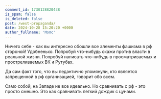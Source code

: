 ```yaml
---
comment_id: 1730128820438
is_spam: false
is_deleted: false
post: /west-propaganda/
date: 2024-10-28 15:20:20 +0000
author_fullname: 'Мопс'
---
```


Ничего себе - как вы интересно обошли все элементы фашизма в рф стороной! Удобненько. 
Попробуй что-нибудь скажи против власти в реальной жизни. Попробуй написать что-нибудь в просматриваемых и простреливаемых ВК и Рутубах. 

Да сам факт того, что вы педантично упомянули, кто является запрещенной в рф организацией, говорит обо всем.

Само собой, на Западе не все идеально. Но сравнивать с рф - это просто смешно. Это как сравнивать легкий дождик с цунами.
